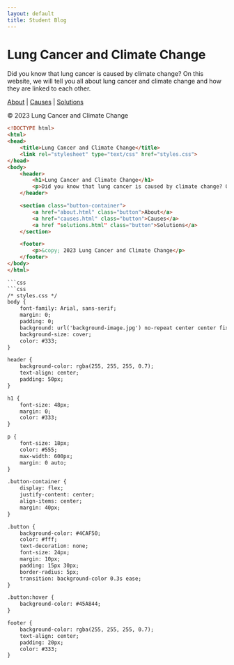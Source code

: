 ```yaml
---
layout: default
title: Student Blog
---
```

# Lung Cancer and Climate Change

Did you know that lung cancer is caused by climate change? On this website, we will tell you all about lung cancer and climate change and how they are linked to each other.

[About](about.html) | [Causes](causes.html) | [Solutions](solutions.html)

&copy; 2023 Lung Cancer and Climate Change

```html
<!DOCTYPE html>
<html>
<head>
    <title>Lung Cancer and Climate Change</title>
    <link rel="stylesheet" type="text/css" href="styles.css">
</head>
<body>
    <header>
        <h1>Lung Cancer and Climate Change</h1>
        <p>Did you know that lung cancer is caused by climate change? On this website, we will tell you all about lung cancer and climate change and how they are linked to each other.</p>
    </header>

    <section class="button-container">
        <a href="about.html" class="button">About</a>
        <a href="causes.html" class="button">Causes</a>
        <a href "solutions.html" class="button">Solutions</a>
    </section>

    <footer>
        <p>&copy; 2023 Lung Cancer and Climate Change</p>
    </footer>
</body>
</html>

```css
```css
/* styles.css */
body {
    font-family: Arial, sans-serif;
    margin: 0;
    padding: 0;
    background: url('background-image.jpg') no-repeat center center fixed;
    background-size: cover;
    color: #333;
}

header {
    background-color: rgba(255, 255, 255, 0.7);
    text-align: center;
    padding: 50px;
}

h1 {
    font-size: 48px;
    margin: 0;
    color: #333;
}

p {
    font-size: 18px;
    color: #555;
    max-width: 600px;
    margin: 0 auto;
}

.button-container {
    display: flex;
    justify-content: center;
    align-items: center;
    margin: 40px;
}

.button {
    background-color: #4CAF50;
    color: #fff;
    text-decoration: none;
    font-size: 24px;
    margin: 10px;
    padding: 15px 30px;
    border-radius: 5px;
    transition: background-color 0.3s ease;
}

.button:hover {
    background-color: #45A844;
}

footer {
    background-color: rgba(255, 255, 255, 0.7);
    text-align: center;
    padding: 20px;
    color: #333;
}